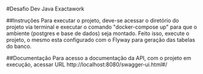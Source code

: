 #Desafio Dev Java Exactawork

##Instruções
Para executar o projeto, deve-se acessar o diretório do projeto via terminal e executar o comando "docker-compose up"
para que o ambiente (postgres e base de dados) seja montado.
Feito isso, execute o projeto, o mesmo esta configurado com o Flyway para geração das tabelas do banco.

##Documentação
Para acesso a documentação da API, com o projeto em execução, acessar URL http://localhost:8080/swagger-ui.html#/